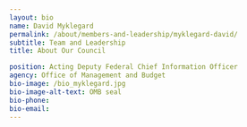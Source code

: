 ```yaml
---
layout: bio
name: David Myklegard
permalink: /about/members-and-leadership/myklegard-david/
subtitle: Team and Leadership
title: About Our Council

position: Acting Deputy Federal Chief Information Officer
agency: Office of Management and Budget
bio-image: /bio_myklegard.jpg
bio-image-alt-text: OMB seal
bio-phone:
bio-email:
---
```

